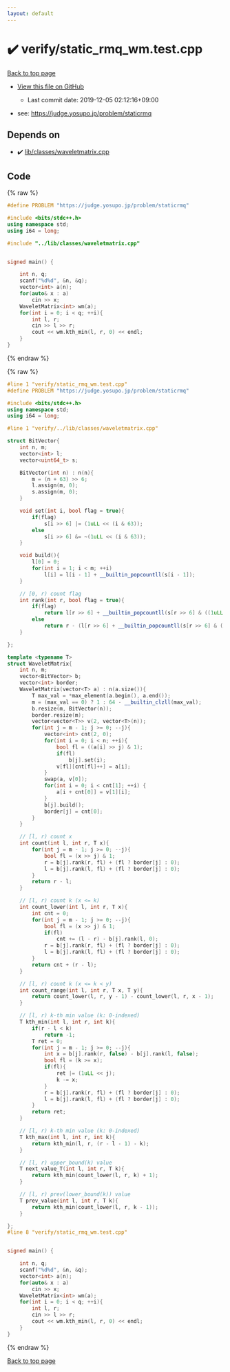 ```yaml
---
layout: default
---
```


<!-- mathjax config similar to math.stackexchange -->
<script type="text/javascript" async
  src="https://cdnjs.cloudflare.com/ajax/libs/mathjax/2.7.5/MathJax.js?config=TeX-MML-AM_CHTML">
</script>
<script type="text/x-mathjax-config">
  MathJax.Hub.Config({
    TeX: { equationNumbers: { autoNumber: "AMS" }},
    tex2jax: {
      inlineMath: [ ['$','$'] ],
      processEscapes: true
    },
    "HTML-CSS": { matchFontHeight: false },
    displayAlign: "left",
    displayIndent: "2em"
  });
</script>

<script type="text/javascript" src="https://cdnjs.cloudflare.com/ajax/libs/jquery/3.4.1/jquery.min.js"></script>
<script src="https://cdn.jsdelivr.net/npm/jquery-balloon-js@1.1.2/jquery.balloon.min.js" integrity="sha256-ZEYs9VrgAeNuPvs15E39OsyOJaIkXEEt10fzxJ20+2I=" crossorigin="anonymous"></script>
<script type="text/javascript" src="../../assets/js/copy-button.js"></script>
<link rel="stylesheet" href="../../assets/css/copy-button.css" />


# :heavy_check_mark: verify/static_rmq_wm.test.cpp

<a href="../../index.html">Back to top page</a>

* <a href="{{ site.github.repository_url }}/blob/master/verify/static_rmq_wm.test.cpp">View this file on GitHub</a>
    - Last commit date: 2019-12-05 02:12:16+09:00


* see: <a href="https://judge.yosupo.jp/problem/staticrmq">https://judge.yosupo.jp/problem/staticrmq</a>


## Depends on

* :heavy_check_mark: <a href="../../library/lib/classes/waveletmatrix.cpp.html">lib/classes/waveletmatrix.cpp</a>


## Code

<a id="unbundled"></a>
{% raw %}
```cpp
#define PROBLEM "https://judge.yosupo.jp/problem/staticrmq"

#include <bits/stdc++.h>
using namespace std;
using i64 = long;

#include "../lib/classes/waveletmatrix.cpp"


signed main() {

    int n, q;
    scanf("%d%d", &n, &q);
    vector<int> a(n);
    for(auto& x : a)
        cin >> x;
    WaveletMatrix<int> wm(a);
    for(int i = 0; i < q; ++i){
        int l, r;
        cin >> l >> r;
        cout << wm.kth_min(l, r, 0) << endl;
    }
}

```
{% endraw %}

<a id="bundled"></a>
{% raw %}
```cpp
#line 1 "verify/static_rmq_wm.test.cpp"
#define PROBLEM "https://judge.yosupo.jp/problem/staticrmq"

#include <bits/stdc++.h>
using namespace std;
using i64 = long;

#line 1 "verify/../lib/classes/waveletmatrix.cpp"

struct BitVector{
    int n, m;
    vector<int> l;
    vector<uint64_t> s;

    BitVector(int n) : n(n){
        m = (n + 63) >> 6;
        l.assign(m, 0);
        s.assign(m, 0);
    }

    void set(int i, bool flag = true){
        if(flag)
            s[i >> 6] |= (1uLL << (i & 63));
        else
            s[i >> 6] &= ~(1uLL << (i & 63));
    }

    void build(){
        l[0] = 0;
        for(int i = 1; i < m; ++i)
            l[i] = l[i - 1] + __builtin_popcountll(s[i - 1]);
    }

    // [0, r) count flag
    int rank(int r, bool flag = true){
        if(flag)
            return l[r >> 6] + __builtin_popcountll(s[r >> 6] & ((1uLL << (r & 63)) - 1));
        else
            return r - (l[r >> 6] + __builtin_popcountll(s[r >> 6] & ((1uLL << (r & 63)) - 1)));
    }

};

template <typename T>
struct WaveletMatrix{
    int n, m;
    vector<BitVector> b;
    vector<int> border;
    WaveletMatrix(vector<T> a) : n(a.size()){
        T max_val = *max_element(a.begin(), a.end());
        m = (max_val == 0) ? 1 : 64 - __builtin_clzll(max_val);
        b.resize(m, BitVector(n));
        border.resize(m);
        vector<vector<T>> v(2, vector<T>(n));
        for(int j = m - 1; j >= 0; --j){
            vector<int> cnt(2, 0);
            for(int i = 0; i < n; ++i){
                bool fl = ((a[i] >> j) & 1);
                if(fl)
                    b[j].set(i);
                v[fl][cnt[fl]++] = a[i];
            }
            swap(a, v[0]);
            for(int i = 0; i < cnt[1]; ++i) {
                a[i + cnt[0]] = v[1][i];
            }
            b[j].build();
            border[j] = cnt[0];
        }
    }

    // [l, r) count x
    int count(int l, int r, T x){
        for(int j = m - 1; j >= 0; --j){
            bool fl = (x >> j) & 1;
            r = b[j].rank(r, fl) + (fl ? border[j] : 0);
            l = b[j].rank(l, fl) + (fl ? border[j] : 0);
        }
        return r - l;
    }

    // [l, r) count k (x <= k)
    int count_lower(int l, int r, T x){
        int cnt = 0;
        for(int j = m - 1; j >= 0; --j){
            bool fl = (x >> j) & 1;
            if(fl)
                cnt += (l - r) - b[j].rank(l, 0);
            r = b[j].rank(r, fl) + (fl ? border[j] : 0);
            l = b[j].rank(l, fl) + (fl ? border[j] : 0);
        }
        return cnt + (r - l);
    }

    // [l, r) count k (x <= k < y)
    int count_range(int l, int r, T x, T y){
        return count_lower(l, r, y - 1) - count_lower(l, r, x - 1);
    }

    // [l, r) k-th min value (k: 0-indexed)
    T kth_min(int l, int r, int k){
        if(r - l < k)
            return -1;
        T ret = 0;
        for(int j = m - 1; j >= 0; --j){
            int x = b[j].rank(r, false) - b[j].rank(l, false);
            bool fl = (k >= x);
            if(fl){
                ret |= (1uLL << j);
                k -= x;
            }
            r = b[j].rank(r, fl) + (fl ? border[j] : 0);
            l = b[j].rank(l, fl) + (fl ? border[j] : 0);
        }
        return ret;
    }

    // [l, r) k-th min value (k: 0-indexed)
    T kth_max(int l, int r, int k){
        return kth_min(l, r, (r - l - 1) - k);
    }

    // [l, r) upper_bound(k) value
    T next_value_T(int l, int r, T k){
        return kth_min(count_lower(l, r, k) + 1);
    }

    // [l, r) prev(lower_bound(k)) value
    T prev_value(int l, int r, T k){
        return kth_min(count_lower(l, r, k - 1));
    }

};
#line 8 "verify/static_rmq_wm.test.cpp"


signed main() {

    int n, q;
    scanf("%d%d", &n, &q);
    vector<int> a(n);
    for(auto& x : a)
        cin >> x;
    WaveletMatrix<int> wm(a);
    for(int i = 0; i < q; ++i){
        int l, r;
        cin >> l >> r;
        cout << wm.kth_min(l, r, 0) << endl;
    }
}

```
{% endraw %}

<a href="../../index.html">Back to top page</a>

